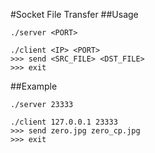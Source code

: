 #Socket File Transfer
##Usage
	
	./server <PORT>
	
	./client <IP> <PORT>
	>>> send <SRC_FILE> <DST_FILE>
	>>> exit
	
##Example

	./server 23333
	
	./client 127.0.0.1 23333
	>>> send zero.jpg zero_cp.jpg
	>>> exit